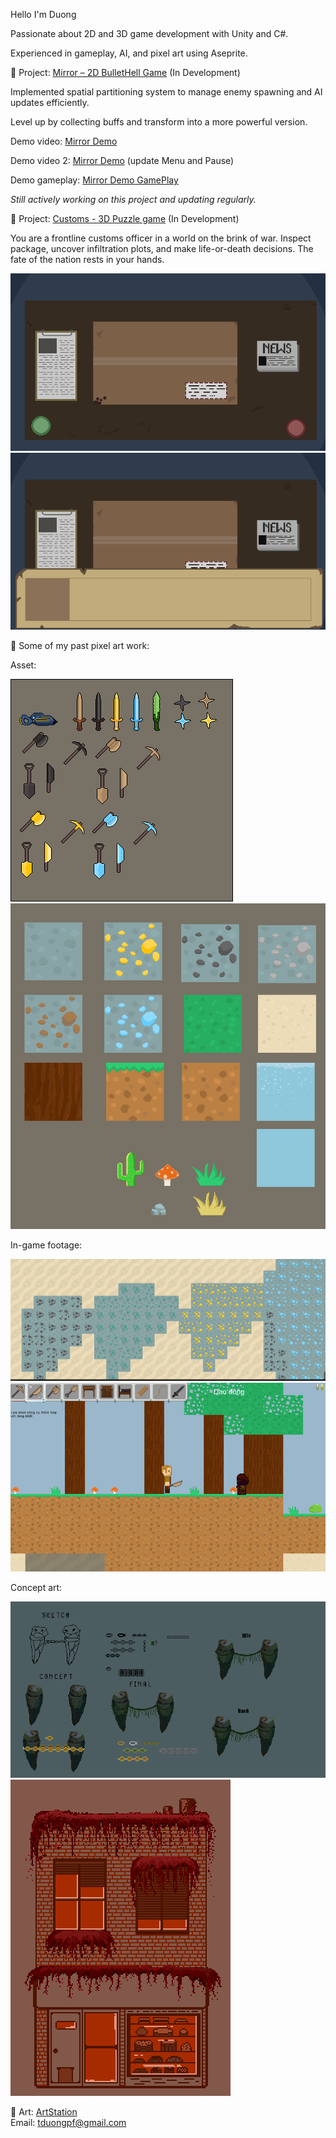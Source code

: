 Hello I'm Duong

Passionate about 2D and 3D game development with Unity and C#.  

Experienced in gameplay, AI, and pixel art using Aseprite.

🔹 Project: [Mirror – 2D  BulletHell Game](https://github.com/verylowpower/Mirror)  (In Development)

Implemented spatial partitioning system to manage enemy spawning and AI updates efficiently.

Level up by collecting buffs and transform into a more powerful version.

Demo video: [Mirror Demo](https://www.youtube.com/watch?v=6QN7uJpRLGk)

Demo video 2: [Mirror Demo](https://youtu.be/zz303-6UOCw) (update Menu and Pause)

Demo gameplay: [Mirror Demo GamePlay](https://ye-loathsome.itch.io/mirror)

_Still actively working on this project and updating regularly._

🔹 Project: [Customs - 3D Puzzle game](https://github.com/verylowpower/Customs)  (In Development)

You are a frontline customs officer in a world on the brink of war. Inspect package, uncover infiltration plots, and make life-or-death decisions. The fate of the nation rests in your hands.

![Customs](base.png)
![Customs](base1.png)

🔹 Some of my past pixel art work:

Asset:

![Terraria](weapon.png)
![Terraria](remake_sprite_sheet.png)

In-game footage:

![Terraria](terraria5.png)
![Terraria](terraria6.png)

Concept art:

![boss](boss_idea.gif)
![cake_shop](cake_shop.png)
   
🔹 Art: [ArtStation](https://www.artstation.com/yeloathsome9)  
Email: tduongpf@gmail.com
